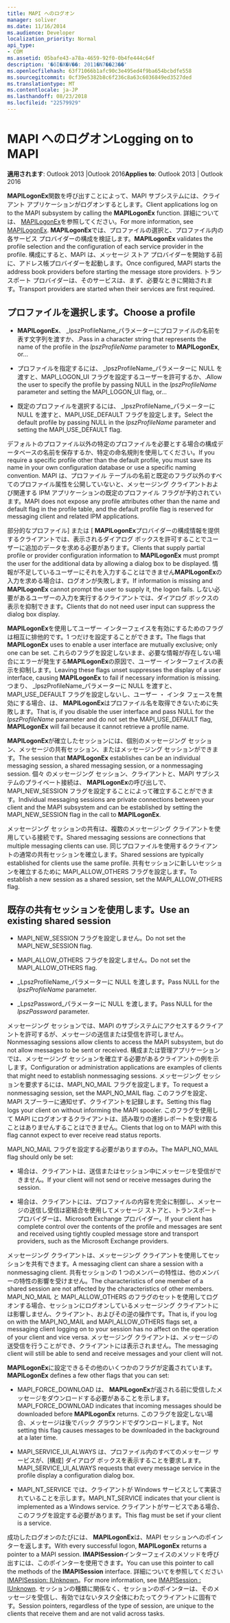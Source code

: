 ```yaml
---
title: MAPI へのログオン
manager: soliver
ms.date: 11/16/2014
ms.audience: Developer
localization_priority: Normal
api_type:
- COM
ms.assetid: 05bafe43-a78a-4659-92f0-0b4fe444c64f
description: '�ŏI�X�V��: 2011�N7��23��'
ms.openlocfilehash: 63f71066b1afc90c3e495ed4f9ba654bcbdfe558
ms.sourcegitcommit: 0cf39e5382b8c6f236c8a63c6036849ed3527ded
ms.translationtype: MT
ms.contentlocale: ja-JP
ms.lasthandoff: 08/23/2018
ms.locfileid: "22579929"
---
```

# <a name="logging-on-to-mapi"></a><span data-ttu-id="c9cb8-103">MAPI へのログオン</span><span class="sxs-lookup"><span data-stu-id="c9cb8-103">Logging on to MAPI</span></span>
 
<span data-ttu-id="c9cb8-104">**適用されます**: Outlook 2013 |Outlook 2016</span><span class="sxs-lookup"><span data-stu-id="c9cb8-104">**Applies to**: Outlook 2013 | Outlook 2016</span></span> 
  
<span data-ttu-id="c9cb8-105">**MAPILogonEx**関数を呼び出すことによって、MAPI サブシステムには、クライアント アプリケーションがログオンするとします。</span><span class="sxs-lookup"><span data-stu-id="c9cb8-105">Client applications log on to the MAPI subsystem by calling the **MAPILogonEx** function.</span></span> <span data-ttu-id="c9cb8-106">詳細については、 [MAPILogonEx](mapilogonex.md)を参照してください。</span><span class="sxs-lookup"><span data-stu-id="c9cb8-106">For more information, see [MAPILogonEx](mapilogonex.md).</span></span> <span data-ttu-id="c9cb8-107">**MAPILogonEx**では、プロファイルの選択と、プロファイル内の各サービス プロバイダーの構成を検証します。</span><span class="sxs-lookup"><span data-stu-id="c9cb8-107">**MAPILogonEx** validates the profile selection and the configuration of each service provider in the profile.</span></span> <span data-ttu-id="c9cb8-108">構成にすると、MAPI は、メッセージ ストア プロバイダーを開始する前に、アドレス帳プロバイダーを起動します。</span><span class="sxs-lookup"><span data-stu-id="c9cb8-108">Once configured, MAPI starts the address book providers before starting the message store providers.</span></span> <span data-ttu-id="c9cb8-109">トランスポート プロバイダーは、そのサービスは、まず、必要なときに開始されます。</span><span class="sxs-lookup"><span data-stu-id="c9cb8-109">Transport providers are started when their services are first required.</span></span> 
  
## <a name="choose-a-profile"></a><span data-ttu-id="c9cb8-110">プロファイルを選択します。</span><span class="sxs-lookup"><span data-stu-id="c9cb8-110">Choose a profile</span></span>
  
- <span data-ttu-id="c9cb8-111">**MAPILogonEx**、 _lpszProfileName_パラメーターにプロファイルの名前を表す文字列を渡すか、.</span><span class="sxs-lookup"><span data-stu-id="c9cb8-111">Pass in a character string that represents the name of the profile in the  _lpszProfileName_ parameter to **MAPILogonEx**, or...</span></span>
    
- <span data-ttu-id="c9cb8-112">プロファイルを指定するには、 _lpszProfileName_パラメーターに NULL を渡すと、MAPI_LOGON_UI フラグを設定するユーザーを許可するか、.</span><span class="sxs-lookup"><span data-stu-id="c9cb8-112">Allow the user to specify the profile by passing NULL in the  _lpszProfileName_ parameter and setting the MAPI_LOGON_UI flag, or...</span></span> 

- <span data-ttu-id="c9cb8-113">既定のプロファイルを選択するには、 _lpszProfileName_パラメーターに NULL を渡すと、MAPI_USE_DEFAULT フラグを設定します。</span><span class="sxs-lookup"><span data-stu-id="c9cb8-113">Select the default profile by passing NULL in the  _lpszProfileName_ parameter and setting the MAPI_USE_DEFAULT flag.</span></span> 
    
<span data-ttu-id="c9cb8-114">デフォルトのプロファイル以外の特定のプロファイルを必要とする場合の構成データベースの名前を保存するか、特定の命名規則を使用してください。</span><span class="sxs-lookup"><span data-stu-id="c9cb8-114">If you require a specific profile other than the default profile, you must save its name in your own configuration database or use a specific naming convention.</span></span> <span data-ttu-id="c9cb8-115">MAPI は、プロファイル テーブルの名前と既定のフラグ以外のすべてのプロファイル属性を公開していないと、メッセージング クライアントおよび関連する IPM アプリケーションの既定のプロファイル フラグが予約されています。</span><span class="sxs-lookup"><span data-stu-id="c9cb8-115">MAPI does not expose any profile attributes other than the name and default flag in the profile table, and the default profile flag is reserved for messaging client and related IPM applications.</span></span>
  
<span data-ttu-id="c9cb8-116">部分的なプロファイル] または [ **MAPILogonEx**プロバイダーの構成情報を提供するクライアントでは、表示されるダイアログ ボックスを許可することでユーザーに追加のデータを求める必要があります。</span><span class="sxs-lookup"><span data-stu-id="c9cb8-116">Clients that supply partial profile or provider configuration information to **MAPILogonEx** must prompt the user for the additional data by allowing a dialog box to be displayed.</span></span> <span data-ttu-id="c9cb8-117">情報が不足しているユーザーにそれを入力することはできません**MAPILogonEx**の入力を求める場合は、ログオンが失敗します。</span><span class="sxs-lookup"><span data-stu-id="c9cb8-117">If information is missing and **MAPILogonEx** cannot prompt the user to supply it, the logon fails.</span></span> <span data-ttu-id="c9cb8-118">しない必要があるユーザーの入力を実行するクライアントでは、ダイアログ ボックスの表示を抑制できます。</span><span class="sxs-lookup"><span data-stu-id="c9cb8-118">Clients that do not need user input can suppress the dialog box display.</span></span> 
  
<span data-ttu-id="c9cb8-119">**MAPILogonEx**を使用してユーザー インターフェイスを有効にするためのフラグは相互に排他的です。1 つだけを設定することができます。</span><span class="sxs-lookup"><span data-stu-id="c9cb8-119">The flags that **MAPILogonEx** uses to enable a user interface are mutually exclusive; only one can be set.</span></span> <span data-ttu-id="c9cb8-120">これらのフラグを設定しないまま、必要な情報が存在しない場合にエラーが発生する**MAPILogonEx**の原因で、ユーザー インターフェイスの表示を抑制します。</span><span class="sxs-lookup"><span data-stu-id="c9cb8-120">Leaving these flags unset suppresses the display of a user interface, causing **MAPILogonEx** to fail if necessary information is missing.</span></span> <span data-ttu-id="c9cb8-121">つまり、 _lpszProfileName_パラメーターに NULL を渡すと、MAPI_USE_DEFAULT フラグを設定しないし、ユーザー ・ インタ フェースを無効にする場合、は、 **MAPILogonEx**はプロファイル名を取得できないために失敗します。</span><span class="sxs-lookup"><span data-stu-id="c9cb8-121">That is, if you disable the user interface and pass NULL for the  _lpszProfileName_ parameter and do not set the MAPI_USE_DEFAULT flag, **MAPILogonEx** will fail because it cannot retrieve a profile name.</span></span> 
  
<span data-ttu-id="c9cb8-122">**MAPILogonEx**が確立したセッションには、個別のメッセージング セッション、メッセージの共有セッション、またはメッセージング セッションができます。</span><span class="sxs-lookup"><span data-stu-id="c9cb8-122">The session that **MAPILogonEx** establishes can be an individual messaging session, a shared messaging session, or a nonmessaging session.</span></span> <span data-ttu-id="c9cb8-123">個々 のメッセージング セッション、クライアントと、MAPI サブシステムのプライベート接続は、 **MAPILogonEx**の呼び出しで、MAPI_NEW_SESSION フラグを設定することによって確立することができます。</span><span class="sxs-lookup"><span data-stu-id="c9cb8-123">Individual messaging sessions are private connections between your client and the MAPI subsystem and can be established by setting the MAPI_NEW_SESSION flag in the call to **MAPILogonEx**.</span></span>
  
<span data-ttu-id="c9cb8-124">メッセージング セッションの共有は、複数のメッセージング クライアントを使用している接続です。</span><span class="sxs-lookup"><span data-stu-id="c9cb8-124">Shared messaging sessions are connections that multiple messaging clients can use.</span></span> <span data-ttu-id="c9cb8-125">同じプロファイルを使用するクライアントの通常の共有セッションを確立します。</span><span class="sxs-lookup"><span data-stu-id="c9cb8-125">Shared sessions are typically established for clients use the same profile.</span></span> <span data-ttu-id="c9cb8-126">共有セッションに新しいセッションを確立するために MAPI_ALLOW_OTHERS フラグを設定します。</span><span class="sxs-lookup"><span data-stu-id="c9cb8-126">To establish a new session as a shared session, set the MAPI_ALLOW_OTHERS flag.</span></span> 
  
## <a name="use-an-existing-shared-session"></a><span data-ttu-id="c9cb8-127">既存の共有セッションを使用します。</span><span class="sxs-lookup"><span data-stu-id="c9cb8-127">Use an existing shared session</span></span>
  
- <span data-ttu-id="c9cb8-128">MAPI_NEW_SESSION フラグを設定しません。</span><span class="sxs-lookup"><span data-stu-id="c9cb8-128">Do not set the MAPI_NEW_SESSION flag.</span></span>
    
- <span data-ttu-id="c9cb8-129">MAPI_ALLOW_OTHERS フラグを設定しません。</span><span class="sxs-lookup"><span data-stu-id="c9cb8-129">Do not set the MAPI_ALLOW_OTHERS flag.</span></span>
    
- <span data-ttu-id="c9cb8-130">_LpszProfileName_パラメーターに NULL を渡します。</span><span class="sxs-lookup"><span data-stu-id="c9cb8-130">Pass NULL for the  _lpszProfileName_ parameter.</span></span> 
    
- <span data-ttu-id="c9cb8-131">_LpszPassword_パラメーターに NULL を渡します。</span><span class="sxs-lookup"><span data-stu-id="c9cb8-131">Pass NULL for the  _lpszPassword_ parameter.</span></span> 
    
<span data-ttu-id="c9cb8-132">メッセージング セッションでは、MAPI のサブシステムにアクセスするクライアントを許可するが、メッセージの送信または受信を許可しません。</span><span class="sxs-lookup"><span data-stu-id="c9cb8-132">Nonmessaging sessions allow clients to access the MAPI subsystem, but do not allow messages to be sent or received.</span></span> <span data-ttu-id="c9cb8-133">構成または管理アプリケーションでは、メッセージング セッションを確立する必要があるクライアントの例を示します。</span><span class="sxs-lookup"><span data-stu-id="c9cb8-133">Configuration or administration applications are examples of clients that might need to establish nonmessaging sessions.</span></span> <span data-ttu-id="c9cb8-134">メッセージング セッションを要求するには、MAPI_NO_MAIL フラグを設定します。</span><span class="sxs-lookup"><span data-stu-id="c9cb8-134">To request a nonmessaging session, set the MAPI_NO_MAIL flag.</span></span> <span data-ttu-id="c9cb8-135">このフラグを設定、MAPI スプーラーに通知せず、クライアントを記録します。</span><span class="sxs-lookup"><span data-stu-id="c9cb8-135">Setting this flag logs your client on without informing the MAPI spooler.</span></span> <span data-ttu-id="c9cb8-136">このフラグを使用して MAPI にログオンするクライアントは、読み取りの進捗レポートを受け取ることはありませんすることはできません。</span><span class="sxs-lookup"><span data-stu-id="c9cb8-136">Clients that log on to MAPI with this flag cannot expect to ever receive read status reports.</span></span>
  
<span data-ttu-id="c9cb8-137">MAPI_NO_MAIL フラグを設定する必要がありますのみ。</span><span class="sxs-lookup"><span data-stu-id="c9cb8-137">The MAPI_NO_MAIL flag should only be set:</span></span>
  
- <span data-ttu-id="c9cb8-138">場合は、クライアントは、送信またはセッション中にメッセージを受信ができません。</span><span class="sxs-lookup"><span data-stu-id="c9cb8-138">If your client will not send or receive messages during the session.</span></span>
    
- <span data-ttu-id="c9cb8-139">場合は、クライアントには、プロファイルの内容を完全に制御し、メッセージの送信し受信は密結合を使用してメッセージ ストアと、トランスポート プロバイダーは、Microsoft Exchange プロバイダー。</span><span class="sxs-lookup"><span data-stu-id="c9cb8-139">If your client has complete control over the contents of the profile and messages are sent and received using tightly coupled message store and transport providers, such as the Microsoft Exchange providers.</span></span>
    
<span data-ttu-id="c9cb8-140">メッセージング クライアントは、メッセージング クライアントを使用してセッションを共有できます。</span><span class="sxs-lookup"><span data-stu-id="c9cb8-140">A messaging client can share a session with a nonmessaging client.</span></span> <span data-ttu-id="c9cb8-141">共有セッションの 1 つのメンバーの特性は、他のメンバーの特性の影響を受けません。</span><span class="sxs-lookup"><span data-stu-id="c9cb8-141">The characteristics of one member of a shared session are not affected by the characteristics of other members.</span></span> <span data-ttu-id="c9cb8-142">MAPI_NO_MAIL と MAPI_ALLOW_OTHERS のフラグのセットを使用してログオンする場合、セッションにログオンしているメッセージング クライアントには影響しません、クライアント、およびその逆の操作です。</span><span class="sxs-lookup"><span data-stu-id="c9cb8-142">That is, if you log on with the MAPI_NO_MAIL and MAPI_ALLOW_OTHERS flags set, a messaging client logging on to your session has no affect on the operation of your client and vice versa.</span></span> <span data-ttu-id="c9cb8-143">メッセージング クライアントは、メッセージの送受信を行うことができ、クライアントには表示されません。</span><span class="sxs-lookup"><span data-stu-id="c9cb8-143">The messaging client will still be able to send and receive messages and your client will not.</span></span>
  
<span data-ttu-id="c9cb8-144">**MAPILogonEx**に設定できるその他のいくつかのフラグが定義されています。</span><span class="sxs-lookup"><span data-stu-id="c9cb8-144">**MAPILogonEx** defines a few other flags that you can set:</span></span> 
  
- <span data-ttu-id="c9cb8-145">MAPI_FORCE_DOWNLOAD は、 **MAPILogonEx**が返される前に受信したメッセージをダウンロードする必要があることを示します。</span><span class="sxs-lookup"><span data-stu-id="c9cb8-145">MAPI_FORCE_DOWNLOAD indicates that incoming messages should be downloaded before **MAPILogonEx** returns.</span></span> <span data-ttu-id="c9cb8-146">このフラグを設定しない場合、メッセージは後でバック グラウンドでダウンロードします。</span><span class="sxs-lookup"><span data-stu-id="c9cb8-146">Not setting this flag causes messages to be downloaded in the background at a later time.</span></span> 
    
- <span data-ttu-id="c9cb8-147">MAPI_SERVICE_UI_ALWAYS は、プロファイル内のすべてのメッセージ サービスが、[構成] ダイアログ ボックスを表示することを要求します。</span><span class="sxs-lookup"><span data-stu-id="c9cb8-147">MAPI_SERVICE_UI_ALWAYS requests that every message service in the profile display a configuration dialog box.</span></span>
    
- <span data-ttu-id="c9cb8-148">MAPI_NT_SERVICE では、クライアントが Windows サービスとして実装されていることを示します。</span><span class="sxs-lookup"><span data-stu-id="c9cb8-148">MAPI_NT_SERVICE indicates that your client is implemented as a Windows service.</span></span> <span data-ttu-id="c9cb8-149">クライアントがサービスである場合、このフラグを設定する必要があります。</span><span class="sxs-lookup"><span data-stu-id="c9cb8-149">This flag must be set if your client is a service.</span></span>
    
<span data-ttu-id="c9cb8-150">成功したログオンのたびには、 **MAPILogonEx**は、MAPI セッションへのポインターを返します。</span><span class="sxs-lookup"><span data-stu-id="c9cb8-150">With every successful logon, **MAPILogonEx** returns a pointer to a MAPI session.</span></span> <span data-ttu-id="c9cb8-151">**IMAPISession**インターフェイスのメソッドを呼び出すには、このポインターを使用できます。</span><span class="sxs-lookup"><span data-stu-id="c9cb8-151">You can use this pointer to call the methods of the **IMAPISession** interface.</span></span> <span data-ttu-id="c9cb8-152">詳細についてを参照してください[IMAPISession: IUnknown](imapisessioniunknown.md)。</span><span class="sxs-lookup"><span data-stu-id="c9cb8-152">For more information, see [IMAPISession : IUnknown](imapisessioniunknown.md).</span></span> <span data-ttu-id="c9cb8-153">セッションの種類に関係なく、セッションのポインターは、そのメッセージを受信し、有効ではないタスク全体にわたってクライアントに固有です。</span><span class="sxs-lookup"><span data-stu-id="c9cb8-153">Session pointers, regardless of the type of session, are unique to the clients that receive them and are not valid across tasks.</span></span>
  

